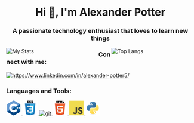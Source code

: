 <h1 align="center">Hi 👋, I'm Alexander Potter</h1>
<h3 align="center">A passionate technology enthusiast that loves to learn new things</h3>

<img alt = "My Stats" align = "left"  width = "49%" src = "https://github-readme-stats.vercel.app/api?username=alex-935&layout=compact"/>
<img alt = "Top Langs" align = "right"  width = "44%" src = "https://github-readme-stats.vercel.app/api/top-langs/?username=alex-935&layout=compact"/>
<h3 align="left">Connect with me:</h3>
<p align="left">
<a href="https://linkedin.com/in/alexander-potter5/" target="blank"><img align="center" src="https://raw.githubusercontent.com/rahuldkjain/github-profile-readme-generator/master/src/images/icons/Social/linked-in-alt.svg" alt="https://www.linkedin.com/in/alexander-potter5/" height="30" width="40" /></a>
</p>

<h3 align="left">Languages and Tools:</h3>
<p align="left"> <a href="https://www.w3schools.com/cpp/" target="_blank" rel="noreferrer"> <img src="https://raw.githubusercontent.com/devicons/devicon/master/icons/cplusplus/cplusplus-original.svg" alt="cplusplus" width="40" height="40"/> </a> <a href="https://www.w3schools.com/css/" target="_blank" rel="noreferrer"> <img src="https://raw.githubusercontent.com/devicons/devicon/master/icons/css3/css3-original-wordmark.svg" alt="css3" width="40" height="40"/> </a> <a href="https://git-scm.com/" target="_blank" rel="noreferrer"> <img src="https://www.vectorlogo.zone/logos/git-scm/git-scm-icon.svg" alt="git" width="40" height="40"/> </a> <a href="https://www.w3.org/html/" target="_blank" rel="noreferrer"> <img src="https://raw.githubusercontent.com/devicons/devicon/master/icons/html5/html5-original-wordmark.svg" alt="html5" width="40" height="40"/> </a> <a href="https://developer.mozilla.org/en-US/docs/Web/JavaScript" target="_blank" rel="noreferrer"> <img src="https://raw.githubusercontent.com/devicons/devicon/master/icons/javascript/javascript-original.svg" alt="javascript" width="40" height="40"/> </a> <a href="https://www.python.org" target="_blank" rel="noreferrer"> <img src="https://raw.githubusercontent.com/devicons/devicon/master/icons/python/python-original.svg" alt="python" width="40" height="40"/> </a> </p>

<!--
**Alex-935/Alex-935** is a ✨ _special_ ✨ repository because its `README.md` (this file) appears on your GitHub profile.

Here are some ideas to get you started:

- 🔭 I’m currently working on ...
- 🌱 I’m currently learning ...
- 👯 I’m looking to collaborate on ...
- 🤔 I’m looking for help with ...
- 💬 Ask me about ...
- 📫 How to reach me: ...
- 😄 Pronouns: ...
- ⚡ Fun fact: ...

- 🔭 I’m currently working on **DevOps and Data Science Coursera Courses**

- 🌱 I’m currently learning **Java**

- 🤝 I’m looking for help with **getting into the Technology Industry**

- 👨‍💻 All of my projects are available at [https://www.linkedin.com/in/alexander-potter5/](https://www.linkedin.com/in/alexander-potter5/)

- 📄 Know about my experiences: feel free to reach out

- ⚡ Fun fact **I have a degree in Computer Science, Mathematics and Economics**

[![Alex's GitHub stats](https://github-readme-stats.vercel.app/api?username=alex-935&layout=compact)](https://github.com/anuraghazra/github-readme-stats)
[![Top Langs](https://github-readme-stats.vercel.app/api/top-langs/?username=alex-935&layout=compact)](https://github.com/anuraghazra/github-readme-stats)
-->
